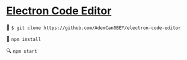 # [Electron Code Editor](https://www.youtube.com/watch?v=vN-jgnyuxTk)

:seedling: `$ git clone https://github.com/AdemCan0BEY/electron-code-editor`

:triangular_flag_on_post: `npm install`

:mag: `npm start`
